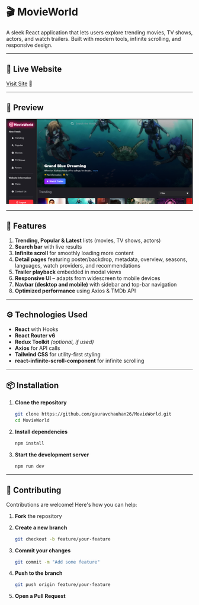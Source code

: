 # 🎬 MovieWorld

A sleek React application that lets users explore trending movies, TV shows, actors, and watch trailers. Built with modern tools, infinite scrolling, and responsive design.

---

## 🔗 Live Website

[Visit Site](https://movieworld4all.netlify.app/) 🚀

---

## 📸 Preview

![Portfolio Preview](/public/DemoImage.png)

---

## 🚀 Features

1. **Trending, Popular & Latest** lists (movies, TV shows, actors)
2. **Search bar** with live results
3. **Infinite scroll** for smoothly loading more content
4. **Detail pages** featuring poster/backdrop, metadata, overview, seasons, languages, watch providers, and recommendations
5. **Trailer playback** embedded in modal views
6. **Responsive UI** – adapts from widescreen to mobile devices
7. **Navbar (desktop and mobile)** with sidebar and top-bar navigation
8. **Optimized performance** using Axios & TMDb API

---

## ⚙️ Technologies Used

* **React** with Hooks
* **React Router v6**
* **Redux Toolkit** *(optional, if used)*
* **Axios** for API calls
* **Tailwind CSS** for utility-first styling
* **react-infinite-scroll-component** for infinite scrolling

---

## 📦 Installation

1. **Clone the repository**

   ```bash
   git clone https://github.com/gauravchauhan26/MovieWorld.git
   cd MovieWorld
   ```

2. **Install dependencies**

   ```bash
   npm install
   ```

3. **Start the development server**

   ```bash
   npm run dev
   ```

---

## 🤝 Contributing

Contributions are welcome! Here's how you can help:

1. **Fork** the repository
2. **Create a new branch**

   ```bash
   git checkout -b feature/your-feature
   ```
3. **Commit your changes**

   ```bash
   git commit -m "Add some feature"
   ```
4. **Push to the branch**

   ```bash
   git push origin feature/your-feature
   ```
5. **Open a Pull Request**

